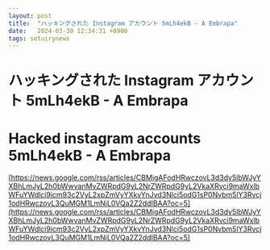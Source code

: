```yaml
---
layout: post
title:  "ハッキングされた Instagram アカウント 5mLh4ekB - A Embrapa"
date:   2024-03-30 12:34:31 +0900
tags: setuirynews 
---
```


# ハッキングされた Instagram アカウント 5mLh4ekB - A Embrapa



# Hacked instagram accounts 5mLh4ekB - A Embrapa

[https://news.google.com/rss/articles/CBMigAFodHRwczovL3d3dy5lbWJyYXBhLmJyL2h0bWwvanMvZWRpdG9yL2NrZWRpdG9yL2VkaXRvci9maWxlbWFuYWdlci9icm93c2VyL2xpZmVyYXkvYnJvd3Nlci5odG1sP0Nvbm5lY3Rvcj1odHRwczovL3QuMGM1LmNjL0VQa2Z2ddIBAA?oc=5](https://news.google.com/rss/articles/CBMigAFodHRwczovL3d3dy5lbWJyYXBhLmJyL2h0bWwvanMvZWRpdG9yL2NrZWRpdG9yL2VkaXRvci9maWxlbWFuYWdlci9icm93c2VyL2xpZmVyYXkvYnJvd3Nlci5odG1sP0Nvbm5lY3Rvcj1odHRwczovL3QuMGM1LmNjL0VQa2Z2ddIBAA?oc=5)

